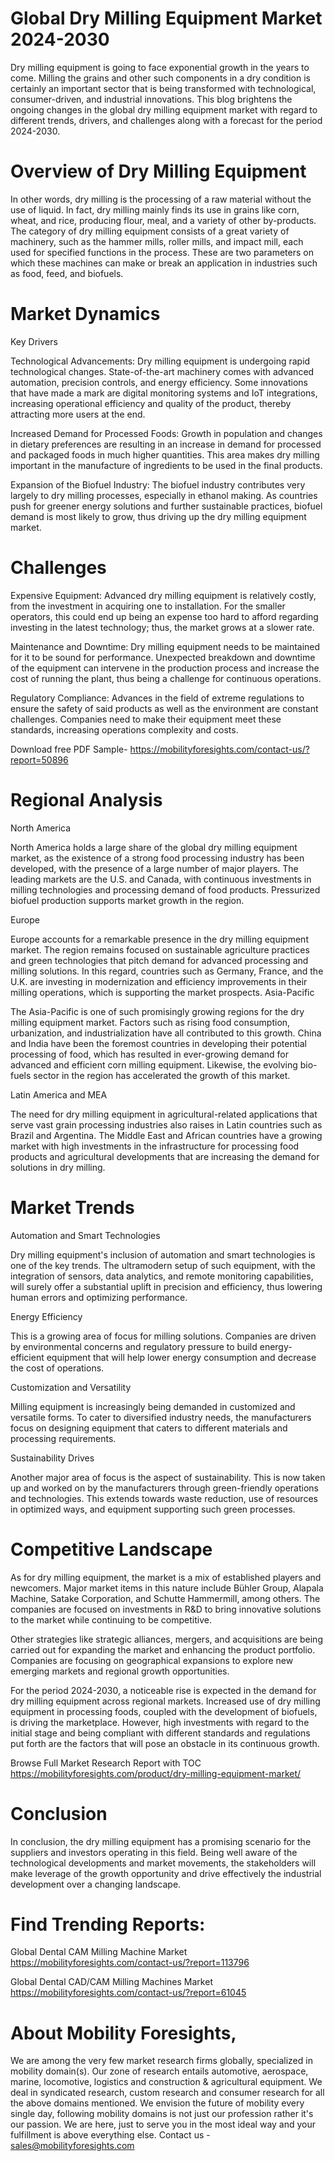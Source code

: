 # Global Dry Milling Equipment Market 2024-2030

Dry milling equipment is going to face exponential growth in the years to come. Milling the grains and other such components in a dry condition is certainly an important sector that is being transformed with technological, consumer-driven, and industrial innovations. This blog brightens the ongoing changes in the global dry milling equipment market with regard to different trends, drivers, and challenges along with a forecast for the period 2024-2030.

# Overview of Dry Milling Equipment

In other words, dry milling is the processing of a raw material without the use of liquid. In fact, dry milling mainly finds its use in grains like corn, wheat, and rice, producing flour, meal, and a variety of other by-products. The category of dry milling equipment consists of a great variety of machinery, such as the hammer mills, roller mills, and impact mill, each used for specified functions in the process. These are two parameters on which these machines can make or break an application in industries such as food, feed, and biofuels.

# Market Dynamics

Key Drivers

Technological Advancements: Dry milling equipment is undergoing rapid technological changes. State-of-the-art machinery comes with advanced automation, precision controls, and energy efficiency. Some innovations that have made a mark are digital monitoring systems and IoT integrations, increasing operational efficiency and quality of the product, thereby attracting more users at the end.

Increased Demand for Processed Foods: Growth in population and changes in dietary preferences are resulting in an increase in demand for processed and packaged foods in much higher quantities. This area makes dry milling important in the manufacture of ingredients to be used in the final products.

Expansion of the Biofuel Industry: The biofuel industry contributes very largely to dry milling processes, especially in ethanol making. As countries push for greener energy solutions and further sustainable practices, biofuel demand is most likely to grow, thus driving up the dry milling equipment market.

# Challenges

Expensive Equipment: Advanced dry milling equipment is relatively costly, from the investment in acquiring one to installation. For the smaller operators, this could end up being an expense too hard to afford regarding investing in the latest technology; thus, the market grows at a slower rate.

Maintenance and Downtime: Dry milling equipment needs to be maintained for it to be sound for performance. Unexpected breakdown and downtime of the equipment can intervene in the production process and increase the cost of running the plant, thus being a challenge for continuous operations.

Regulatory Compliance: Advances in the field of extreme regulations to ensure the safety of said products as well as the environment are constant challenges. Companies need to make their equipment meet these standards, increasing operations complexity and costs.

Download free PDF Sample- https://mobilityforesights.com/contact-us/?report=50896

# Regional Analysis

North America

North America holds a large share of the global dry milling equipment market, as the existence of a strong food processing industry has been developed, with the presence of a large number of major players. The leading markets are the U.S. and Canada, with continuous investments in milling technologies and processing demand of food products. Pressurized biofuel production supports market growth in the region.

Europe

Europe accounts for a remarkable presence in the dry milling equipment market. The region remains focused on sustainable agriculture practices and green technologies that pitch demand for advanced processing and milling solutions. In this regard, countries such as Germany, France, and the U.K. are investing in modernization and efficiency improvements in their milling operations, which is supporting the market prospects.
Asia-Pacific

The Asia-Pacific is one of such promisingly growing regions for the dry milling equipment market. Factors such as rising food consumption, urbanization, and industrialization have all contributed to this growth. China and India have been the foremost countries in developing their potential processing of food, which has resulted in ever-growing demand for advanced and efficient corn milling equipment. Likewise, the evolving bio-fuels sector in the region has accelerated the growth of this market.

Latin America and MEA

The need for dry milling equipment in agricultural-related applications that serve vast grain processing industries also raises in Latin countries such as Brazil and Argentina. The Middle East and African countries have a growing market with high investments in the infrastructure for processing food products and agricultural developments that are increasing the demand for solutions in dry milling.

# Market Trends

Automation and Smart Technologies

Dry milling equipment's inclusion of automation and smart technologies is one of the key trends. The ultramodern setup of such equipment, with the integration of sensors, data analytics, and remote monitoring capabilities, will surely offer a substantial uplift in precision and efficiency, thus lowering human errors and optimizing performance.

Energy Efficiency

This is a growing area of focus for milling solutions. Companies are driven by environmental concerns and regulatory pressure to build energy-efficient equipment that will help lower energy consumption and decrease the cost of operations.

Customization and Versatility

Milling equipment is increasingly being demanded in customized and versatile forms. To cater to diversified industry needs, the manufacturers focus on designing equipment that caters to different materials and processing requirements.

Sustainability Drives

Another major area of focus is the aspect of sustainability. This is now taken up and worked on by the manufacturers through green-friendly operations and technologies. This extends towards waste reduction, use of resources in optimized ways, and equipment supporting such green processes.

# Competitive Landscape

As for dry milling equipment, the market is a mix of established players and newcomers. Major market items in this nature include Bühler Group, Alapala Machine, Satake Corporation, and Schutte Hammermill, among others. The companies are focused on investments in R&D to bring innovative solutions to the market while continuing to be competitive.

Other strategies like strategic alliances, mergers, and acquisitions are being carried out for expanding the market and enhancing the product portfolio. Companies are focusing on geographical expansions to explore new emerging markets and regional growth opportunities.

For the period 2024-2030, a noticeable rise is expected in the demand for dry milling equipment across regional markets. Increased use of dry milling equipment in processing foods, coupled with the development of biofuels, is driving the marketplace. However, high investments with regard to the initial stage and being compliant with different standards and regulations put forth are the factors that will pose an obstacle in its continuous growth.

Browse Full Market Research Report with TOC https://mobilityforesights.com/product/dry-milling-equipment-market/

# Conclusion

In conclusion, the dry milling equipment has a promising scenario for the suppliers and investors operating in this field. Being well aware of the technological developments and market movements, the stakeholders will make leverage of the growth opportunity and drive effectively the industrial development over a changing landscape.


# Find Trending Reports:

Global Dental CAM Milling Machine Market https://mobilityforesights.com/contact-us/?report=113796


Global Dental CAD/CAM Milling Machines Market https://mobilityforesights.com/contact-us/?report=61045






# About Mobility Foresights,
We are among the very few market research firms globally, specialized in mobility domain(s). Our zone of research entails automotive, aerospace, marine, locomotive, logistics and construction & agricultural equipment. We deal in syndicated research, custom research and consumer research for all the above domains mentioned.
We envision the future of mobility every single day, following mobility domains is not just our profession rather it's our passion. We are here, just to serve you in the most ideal way and your fulfillment is above everything else. Contact us -  sales@mobilityforesights.com
